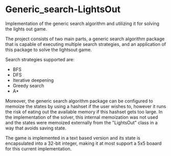 # Generic_search-LightsOut
Implementation of the generic search algorithm and utilizing it for solving the lights out game.

The project consists of two main parts, a generic search algorithm package that is capable of executing multiple search strategies, and an application of this package to solve the lightsout game.

Search strategies supported are:
* BFS
* DFS
* Iterative deepening
* Greedy search
* A*

Moreover, the generic search algorithm package can be configured to memoize the states by using a hashset if the user wishes to, however it runs the risk of eating out the available memory if this hashset gets too large. In the implementation of the solver, this internal memoization was not used and the states were memoized externally from the "LightsOut" class in a way that avoids saving state. 

The game is implemented in a text based version and its state is encapsulated into a 32-bit integer, making it at most support a 5x5 boaard for this current implementation.
